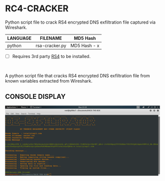 # RC4-CRACKER
Python script file to crack RS4 encrypted DNS exfiltration file captured via Wireshark.

| LANGUAGE | FILENAME | MD5 Hash |
|------    |------    | -------  |
| python | rsa-cracker.py | MD5 Hash - x |

- [ ] Requires 3rd party [RS4](https://pypi.org/project/arc4/) to be installed.

<br />

A python script file that cracks RS4 encrypted DNS exfiltration file from known variables extracted from Wireshark.

## CONSOLE DISPLAY
![Screenshot](picture1.png)
